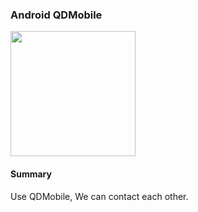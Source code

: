 ### Android QDMobile

<img src="https://github.com/simonyang81/QDMobile-android/raw/master/screenshots/screenshot_home_pager.png" width="200px" />
  
#### Summary
Use QDMobile, We can contact each other.
